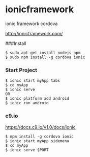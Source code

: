 ionicframework
==============

ionic framework cordova

http://ionicframework.com/

###Install

```
$ sudo apt-get install nodejs npm
$ sudo npm install -g cordova ionic
```

### Start Project

```
$ ionic start myApp tabs
$ cd myApp
$ ionic serve
OR
$ ionic platform add android
$ ionic run android
```

### c9.io

https://docs.c9.io/v1.0/docs/ionic

```
$ npm install -g cordova ionic
$ ionic start myApp sidemenu
$ cd myApp
$ ionic serve $PORT
```

